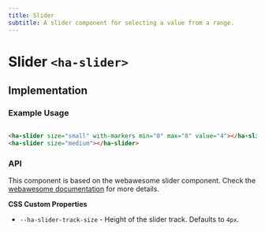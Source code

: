 ```yaml
---
title: Slider
subtitle: A slider component for selecting a value from a range.
---
```


<style>
  .wrapper {
    display: flex;
    gap: 24px;
  }
</style>

# Slider `<ha-slider>`

## Implementation

### Example Usage

<div class="wrapper">
  <ha-slider size="small" with-markers min="0" max="8" value="4"></ha-slider>
  <ha-slider size="medium"></ha-slider>
</div>

```html
<ha-slider size="small" with-markers min="0" max="8" value="4"></ha-slider>
<ha-slider size="medium"></ha-slider>
```

### API

This component is based on the webawesome slider component.
Check the [webawesome documentation](https://webawesome.com/docs/components/slider/) for more details.

**CSS Custom Properties**

- `--ha-slider-track-size` - Height of the slider track. Defaults to `4px`.

